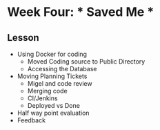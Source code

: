 # Week Four: * Saved Me * 

## Lesson
  - Using Docker for coding
    - Moved Coding source to Public Directory
    - Accessing the Database
  - Moving Planning Tickets
    - Migel and code review
    - Merging code
    - CI/Jenkins
    - Deployed vs Done
  - Half way point evaluation
  - Feedback